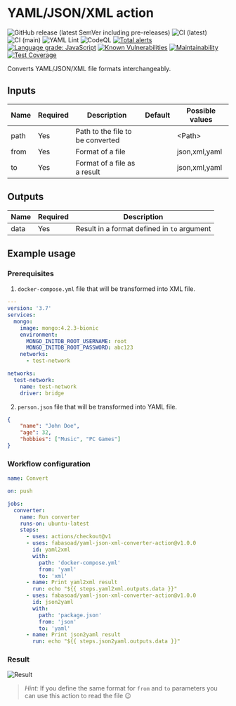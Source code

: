 # YAML/JSON/XML action

![GitHub release (latest SemVer including pre-releases)](https://img.shields.io/github/v/release/fabasoad/yaml-json-xml-converter-action?include_prereleases) ![CI (latest)](https://github.com/fabasoad/yaml-json-xml-converter-action/workflows/CI%20(latest)/badge.svg) ![CI (main)](https://github.com/fabasoad/yaml-json-xml-converter-action/workflows/CI%20(main)/badge.svg) ![YAML Lint](https://github.com/fabasoad/yaml-json-xml-converter-action/workflows/YAML%20Lint/badge.svg) ![CodeQL](https://github.com/fabasoad/yaml-json-xml-converter-action/workflows/CodeQL/badge.svg) [![Total alerts](https://img.shields.io/lgtm/alerts/g/fabasoad/yaml-json-xml-converter-action.svg?logo=lgtm&logoWidth=18)](https://lgtm.com/projects/g/fabasoad/yaml-json-xml-converter-action/alerts/) [![Language grade: JavaScript](https://img.shields.io/lgtm/grade/javascript/g/fabasoad/yaml-json-xml-converter-action.svg?logo=lgtm&logoWidth=18)](https://lgtm.com/projects/g/fabasoad/yaml-json-xml-converter-action/context:javascript) [![Known Vulnerabilities](https://snyk.io/test/github/fabasoad/yaml-json-xml-converter-action/badge.svg)](https://snyk.io/test/github/fabasoad/yaml-json-xml-converter-action) [![Maintainability](https://api.codeclimate.com/v1/badges/2e14282fa64af03f16b5/maintainability)](https://codeclimate.com/github/fabasoad/yaml-json-xml-converter-action/maintainability) [![Test Coverage](https://api.codeclimate.com/v1/badges/84bb3beceb9503272bc9/test_coverage)](https://codeclimate.com/github/fabasoad/translation-action/test_coverage)

Converts YAML/JSON/XML file formats interchangeably.

## Inputs

| Name | Required | Description                      | Default | Possible values |
|------|----------|----------------------------------|---------|-----------------|
| path | Yes      | Path to the file to be converted |         | &lt;Path&gt;    |
| from | Yes      | Format of a file                 |         | json,xml,yaml   |
| to   | Yes      | Format of a file as a result     |         | json,xml,yaml   |

## Outputs

| Name | Required | Description                                 |
|------|----------|---------------------------------------------|
| data | Yes      | Result in a format defined in `to` argument |

## Example usage

### Prerequisites

1. `docker-compose.yml` file that will be transformed into XML file.

```yaml
---
version: '3.7'
services:
  mongo:
    image: mongo:4.2.3-bionic
    environment:
      MONGO_INITDB_ROOT_USERNAME: root
      MONGO_INITDB_ROOT_PASSWORD: abc123
    networks:
      - test-network

networks:
  test-network:
    name: test-network
    driver: bridge
```

2. `person.json` file that will be transformed into YAML file.

```json
{
    "name": "John Doe",
    "age": 32,
    "hobbies": ["Music", "PC Games"]
}
```

### Workflow configuration

```yaml
name: Convert

on: push

jobs:
  converter:
    name: Run converter
    runs-on: ubuntu-latest
    steps:
      - uses: actions/checkout@v1
      - uses: fabasoad/yaml-json-xml-converter-action@v1.0.0
        id: yaml2xml
        with:
          path: 'docker-compose.yml'
          from: 'yaml'
          to: 'xml'
      - name: Print yaml2xml result
        run: echo "${{ steps.yaml2xml.outputs.data }}"
      - uses: fabasoad/yaml-json-xml-converter-action@v1.0.0
        id: json2yaml
        with:
          path: 'package.json'
          from: 'json'
          to: 'yaml'
      - name: Print json2yaml result
        run: echo "${{ steps.json2yaml.outputs.data }}"
```

### Result

![Result](https://raw.githubusercontent.com/fabasoad/yaml-json-xml-converter-action/main/screenshot.png)

> _Hint:_ If you define the same format for `from` and `to` parameters you can use this action to read the file :wink:
